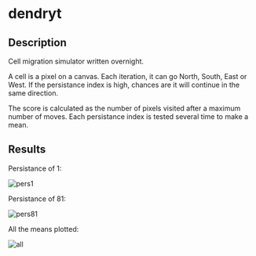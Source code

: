# dendryt

## Description
Cell migration simulator written overnight.

A cell is a pixel on a canvas. Each iteration, it can go North, South, East or West. If the persistance index is high, chances are it will continue in the same direction.

The score is calculated as the number of pixels visited after a maximum number of moves. Each persistance index is tested several time to make a mean.

## Results

Persistance of 1:

![pers1](https://i.imgur.com/s0eoSYe.png)

Persistance of 81:

![pers81](https://i.imgur.com/Hjgktlp.png)

All the means plotted:

![all](https://i.imgur.com/maUiqKN.png)

